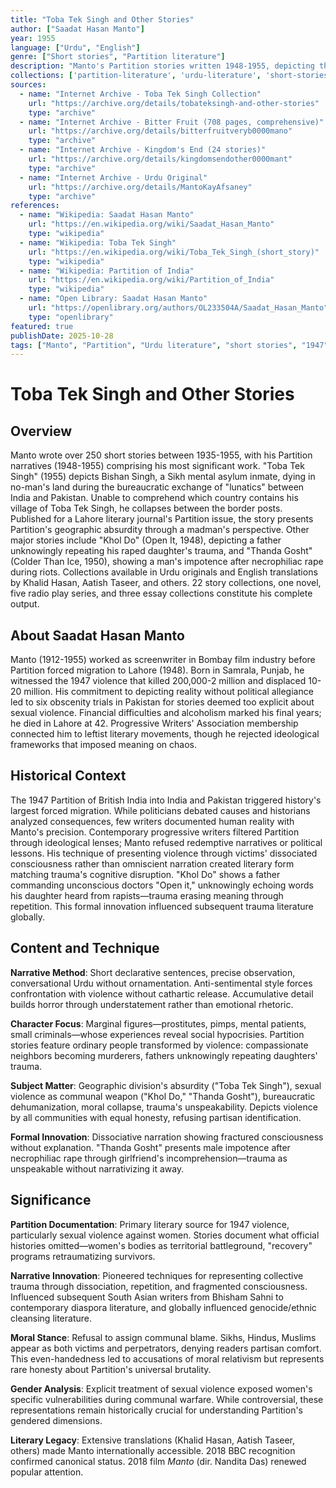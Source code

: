 ```yaml
---
title: "Toba Tek Singh and Other Stories"
author: ["Saadat Hasan Manto"]
year: 1955
language: ["Urdu", "English"]
genre: ["Short stories", "Partition literature"]
description: "Manto's Partition stories written 1948-1955, depicting the violence, trauma, and absurdity of the 1947 India-Pakistan division. The title story 'Toba Tek Singh' (1955) uses a mental asylum inmate's death in no-man's land as metaphor for Partition's arbitrary cruelty. Stories employ dissociative narrative technique—presenting horror through victims' fractured consciousness—without political bias or moral judgment. Six obscenity trials in Pakistan resulted from explicit treatment of sexual violence during communal riots. BBC named 'Toba Tek Singh' among 100 Stories That Shaped the World (2018)."
collections: ['partition-literature', 'urdu-literature', 'short-stories']
sources:
  - name: "Internet Archive - Toba Tek Singh Collection"
    url: "https://archive.org/details/tobateksingh-and-other-stories"
    type: "archive"
  - name: "Internet Archive - Bitter Fruit (708 pages, comprehensive)"
    url: "https://archive.org/details/bitterfruitveryb0000mano"
    type: "archive"
  - name: "Internet Archive - Kingdom's End (24 stories)"
    url: "https://archive.org/details/kingdomsendother0000mant"
    type: "archive"
  - name: "Internet Archive - Urdu Original"
    url: "https://archive.org/details/MantoKayAfsaney"
    type: "archive"
references:
  - name: "Wikipedia: Saadat Hasan Manto"
    url: "https://en.wikipedia.org/wiki/Saadat_Hasan_Manto"
    type: "wikipedia"
  - name: "Wikipedia: Toba Tek Singh"
    url: "https://en.wikipedia.org/wiki/Toba_Tek_Singh_(short_story)"
    type: "wikipedia"
  - name: "Wikipedia: Partition of India"
    url: "https://en.wikipedia.org/wiki/Partition_of_India"
    type: "wikipedia"
  - name: "Open Library: Saadat Hasan Manto"
    url: "https://openlibrary.org/authors/OL233504A/Saadat_Hasan_Manto"
    type: "openlibrary"
featured: true
publishDate: 2025-10-28
tags: ["Manto", "Partition", "Urdu literature", "short stories", "1947", "communal violence", "Toba Tek Singh"]
---
```


# Toba Tek Singh and Other Stories

## Overview

Manto wrote over 250 short stories between 1935-1955, with his Partition narratives (1948-1955) comprising his most significant work. "Toba Tek Singh" (1955) depicts Bishan Singh, a Sikh mental asylum inmate, dying in no-man's land during the bureaucratic exchange of "lunatics" between India and Pakistan. Unable to comprehend which country contains his village of Toba Tek Singh, he collapses between the border posts. Published for a Lahore literary journal's Partition issue, the story presents Partition's geographic absurdity through a madman's perspective. Other major stories include "Khol Do" (Open It, 1948), depicting a father unknowingly repeating his raped daughter's trauma, and "Thanda Gosht" (Colder Than Ice, 1950), showing a man's impotence after necrophiliac rape during riots. Collections available in Urdu originals and English translations by Khalid Hasan, Aatish Taseer, and others. 22 story collections, one novel, five radio play series, and three essay collections constitute his complete output.

## About Saadat Hasan Manto

Manto (1912-1955) worked as screenwriter in Bombay film industry before Partition forced migration to Lahore (1948). Born in Samrala, Punjab, he witnessed the 1947 violence that killed 200,000-2 million and displaced 10-20 million. His commitment to depicting reality without political allegiance led to six obscenity trials in Pakistan for stories deemed too explicit about sexual violence. Financial difficulties and alcoholism marked his final years; he died in Lahore at 42. Progressive Writers' Association membership connected him to leftist literary movements, though he rejected ideological frameworks that imposed meaning on chaos.

## Historical Context

The 1947 Partition of British India into India and Pakistan triggered history's largest forced migration. While politicians debated causes and historians analyzed consequences, few writers documented human reality with Manto's precision. Contemporary progressive writers filtered Partition through ideological lenses; Manto refused redemptive narratives or political lessons. His technique of presenting violence through victims' dissociated consciousness rather than omniscient narration created literary form matching trauma's cognitive disruption. "Khol Do" shows a father commanding unconscious doctors "Open it," unknowingly echoing words his daughter heard from rapists—trauma erasing meaning through repetition. This formal innovation influenced subsequent trauma literature globally.

## Content and Technique

**Narrative Method**: Short declarative sentences, precise observation, conversational Urdu without ornamentation. Anti-sentimental style forces confrontation with violence without cathartic release. Accumulative detail builds horror through understatement rather than emotional rhetoric.

**Character Focus**: Marginal figures—prostitutes, pimps, mental patients, small criminals—whose experiences reveal social hypocrisies. Partition stories feature ordinary people transformed by violence: compassionate neighbors becoming murderers, fathers unknowingly repeating daughters' trauma.

**Subject Matter**: Geographic division's absurdity ("Toba Tek Singh"), sexual violence as communal weapon ("Khol Do," "Thanda Gosht"), bureaucratic dehumanization, moral collapse, trauma's unspeakability. Depicts violence by all communities with equal honesty, refusing partisan identification.

**Formal Innovation**: Dissociative narration showing fractured consciousness without explanation. "Thanda Gosht" presents male impotence after necrophiliac rape through girlfriend's incomprehension—trauma as unspeakable without narrativizing it away.

## Significance

**Partition Documentation**: Primary literary source for 1947 violence, particularly sexual violence against women. Stories document what official histories omitted—women's bodies as territorial battleground, "recovery" programs retraumatizing survivors.

**Narrative Innovation**: Pioneered techniques for representing collective trauma through dissociation, repetition, and fragmented consciousness. Influenced subsequent South Asian writers from Bhisham Sahni to contemporary diaspora literature, and globally influenced genocide/ethnic cleansing literature.

**Moral Stance**: Refusal to assign communal blame. Sikhs, Hindus, Muslims appear as both victims and perpetrators, denying readers partisan comfort. This even-handedness led to accusations of moral relativism but represents rare honesty about Partition's universal brutality.

**Gender Analysis**: Explicit treatment of sexual violence exposed women's specific vulnerabilities during communal warfare. While controversial, these representations remain historically crucial for understanding Partition's gendered dimensions.

**Literary Legacy**: Extensive translations (Khalid Hasan, Aatish Taseer, others) made Manto internationally accessible. 2018 BBC recognition confirmed canonical status. 2018 film *Manto* (dir. Nandita Das) renewed popular attention.
